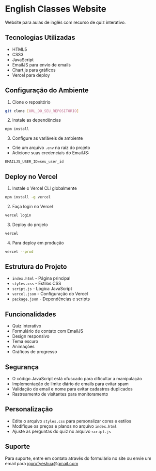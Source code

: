 # English Classes Website

Website para aulas de inglês com recurso de quiz interativo.

## Tecnologias Utilizadas

- HTML5
- CSS3
- JavaScript
- EmailJS para envio de emails
- Chart.js para gráficos
- Vercel para deploy

## Configuração do Ambiente

1. Clone o repositório
```bash
git clone [URL_DO_SEU_REPOSITÓRIO]
```

2. Instale as dependências
```bash
npm install
```

3. Configure as variáveis de ambiente
- Crie um arquivo `.env` na raiz do projeto
- Adicione suas credenciais do EmailJS:
```
EMAILJS_USER_ID=seu_user_id
```

## Deploy no Vercel

1. Instale o Vercel CLI globalmente
```bash
npm install -g vercel
```

2. Faça login no Vercel
```bash
vercel login
```

3. Deploy do projeto
```bash
vercel
```

4. Para deploy em produção
```bash
vercel --prod
```

## Estrutura do Projeto

- `index.html` - Página principal
- `styles.css` - Estilos CSS
- `script.js` - Lógica JavaScript
- `vercel.json` - Configuração do Vercel
- `package.json` - Dependências e scripts

## Funcionalidades

- Quiz interativo
- Formulário de contato com EmailJS
- Design responsivo
- Tema escuro
- Animações
- Gráficos de progresso

## Segurança

- O código JavaScript está ofuscado para dificultar a manipulação
- Implementação de limite diário de emails para evitar spam
- Validação de email e nome para evitar cadastros duplicados
- Rastreamento de visitantes para monitoramento

## Personalização

- Edite o arquivo `styles.css` para personalizar cores e estilos
- Modifique os preços e planos no arquivo `index.html`
- Ajuste as perguntas do quiz no arquivo `script.js`

## Suporte

Para suporte, entre em contato através do formulário no site ou envie um email para igorofyeshua@gmail.com 